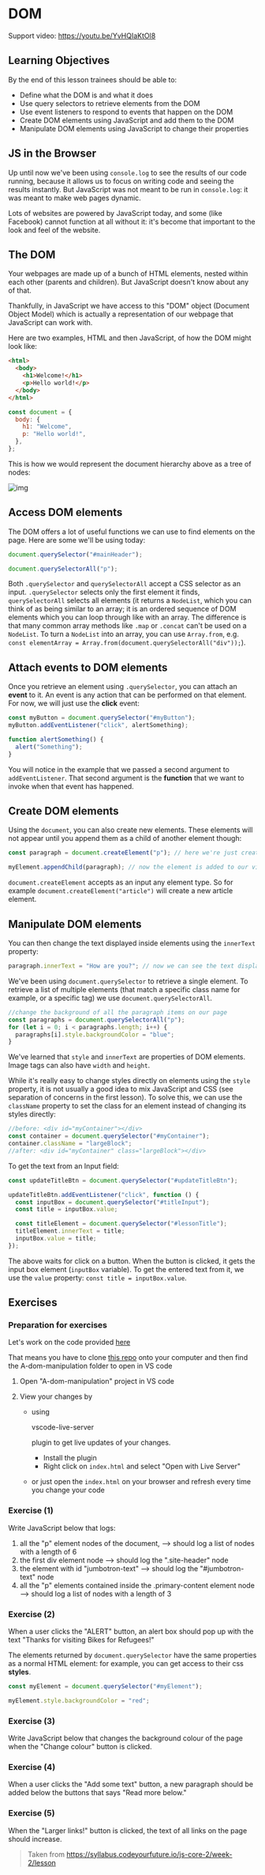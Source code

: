 # DOM

Support video: https://youtu.be/YvHQIaKtOl8



## Learning Objectives

By the end of this lesson trainees should be able to:

- Define what the DOM is and what it does
- Use query selectors to retrieve elements from the DOM
- Use event listeners to respond to events that happen on the DOM
- Create DOM elements using JavaScript and add them to the DOM
- Manipulate DOM elements using JavaScript to change their properties



## JS in the Browser

Up until now we've been using `console.log` to see the results of our code running, because it allows us to focus  on writing code and seeing the results instantly. But JavaScript was not meant to be run in `console.log`: it was meant to make web pages dynamic.

Lots of websites are powered by JavaScript today, and some (like Facebook)  cannot function at all without it: it's become that important to the  look and feel of the website.



## The DOM

Your webpages are made up of a bunch of HTML elements, nested within each  other (parents and children). But JavaScript doesn't know about any of  that.

Thankfully, in JavaScript we have access to this "DOM"  object (Document Object Model) which is actually a representation of our webpage that JavaScript can work with.

Here are two examples, HTML and then JavaScript, of how the DOM might look like:

```html
<html>
  <body>
    <h1>Welcome!</h1>
    <p>Hello world!</p>
  </body>
</html>
```



```javascript
const document = {
  body: {
    h1: "Welcome",
    p: "Hello world!",
  },
};
```



This is how we would represent the document hierarchy above as a tree of nodes:

![img](https://syllabus.codeyourfuture.io/91f23c157d97a7987a67b729c1494a91.png)



## Access DOM elements

The DOM offers a lot of useful functions we can use to find elements on the page. Here are some we'll be using today:

```javascript
document.querySelector("#mainHeader");

document.querySelectorAll("p");
```



Both `.querySelector` and `querySelectorAll` accept a CSS selector as an input. `.querySelector` selects only the first element it finds, `querySelectorAll` selects all elements (it returns a `NodeList`, which you can think of as being similar to an array; it is an ordered  sequence of DOM elements which you can loop through like with an array.  The difference is that many common array methods like `.map` or `.concat` can't be used on a `NodeList`. To turn a `NodeList` into an array, you can use `Array.from`, e.g. `const elementArray = Array.from(document.querySelectorAll("div"));`).



## Attach events to DOM elements

Once you retrieve an element using `.querySelector`, you can attach an **event** to it. An event is any action that can be performed on that element. For now, we will just use the **click** event:

```javascript
const myButton = document.querySelector("#myButton");
myButton.addEventListener("click", alertSomething);

function alertSomething() {
  alert("Something");
}
```



You will notice in the example that we passed a second argument to `addEventListener`. That second argument is the **function** that we want to invoke when that event has happened.



## Create DOM elements

Using the `document`, you can also create new elements. These elements will not appear until you append them as a child of another element though:

````javascript
const paragraph = document.createElement("p"); // here we're just creating it, element is not visible yet

myElement.appendChild(paragraph); // now the element is added to our view, but it's empty
````



`document.createElement` accepts as an input any element type. So for example `document.createElement("article")` will create a new article element.





## Manipulate DOM elements

You can then change the text displayed inside elements using the `innerText` property:

```javascript
paragraph.innerText = "How are you?"; // now we can see the text displaying on the screen
```



We've been using `document.querySelector` to retrieve a single element. To retrieve a list of multiple elements (that match a specific class name for example, or a specific tag) we use `document.querySelectorAll`.

```javascript
//change the background of all the paragraph items on our page
const paragraphs = document.querySelectorAll("p");
for (let i = 0; i < paragraphs.length; i++) {
  paragraphs[i].style.backgroundColor = "blue";
}
```



We've learned that `style` and `innerText` are properties of DOM elements. Image tags can also have `width` and `height`.

While it's really easy to change styles directly on elements using the `style` property, it is not usually a good idea to mix JavaScript and CSS (see  separation of concerns in the first lesson). To solve this, we can use  the `className` property to set the class for an element instead of changing its styles directly:

```javascript
//before: <div id="myContainer"></div>
const container = document.querySelector("#myContainer");
container.className = "largeBlock";
//after: <div id="myContainer" class="largeBlock"></div>
```



To get the text from an Input field:

```javascript
const updateTitleBtn = document.querySelector("#updateTitleBtn");

updateTitleBtn.addEventListener("click", function () {
  const inputBox = document.querySelector("#titleInput");
  const title = inputBox.value;

  const titleElement = document.querySelector("#lessonTitle");
  titleElement.innerText = title;
  inputBox.value = title;
});
```

The above waits for click on a button. When the button is clicked, it gets the input box element (`inputBox` variable). To get the entered text from it, we use the `value` property: `const title = inputBox.value`.





## Exercises



### Preparation for exercises

Let's work on the code provided [here](https://github.com/CodeYourFuture/js-exercises/tree/master/week-5/InClass/A-dom-manipulation) 

That means you have to clone [this repo](https://github.com/CodeYourFuture/js-exercises) onto your computer and then find the A-dom-manipulation folder to open in VS code

1. Open "A-dom-manipulation" project in VS code

2. View your changes by

   - using 

     vscode-live-server

      plugin to get live updates of your changes.

     - Install the plugin
     - Right click on `index.html` and select "Open with Live Server"

   - or just open the `index.html` on your browser and refresh every time you change your code

     

### Exercise (1)

Write JavaScript below that logs:

1. all the "p" element nodes of the document, --> should log a list of nodes with a length of 6
2. the first div element node --> should log the ".site-header" node
3. the element with id "jumbotron-text" --> should log the "#jumbotron-text" node
4. all the "p" elements contained inside the .primary-content element node --> should log a list of nodes with a length of 3





### Exercise (2)

When a user clicks the "ALERT" button, an alert box should pop up with the text "Thanks for visiting Bikes for Refugees!"

The elements returned by `document.querySelector` have the same properties as a normal HTML element: for example, you can get access to their css **styles**.

```javascript
const myElement = document.querySelector("#myElement");

myElement.style.backgroundColor = "red";
```



### Exercise (3)

Write JavaScript below that changes the background colour of the page when the "Change colour" button is clicked.

### Exercise (4)

When a user clicks the "Add some text" button, a new paragraph should be added below the buttons that says "Read more below."



### Exercise (5)

When the "Larger links!" button is clicked, the text of all links on the page should increase.



> Taken from https://syllabus.codeyourfuture.io/js-core-2/week-2/lesson